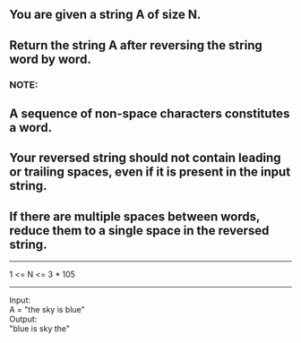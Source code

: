 ## You are given a string A of size N.

## Return the string A after reversing the string word by word.

### NOTE:

## A sequence of non-space characters constitutes a word.

## Your reversed string should not contain leading or trailing spaces, even if it is present in the input string.

## If there are multiple spaces between words, reduce them to a single space in the reversed string.

<hr>
1 <= N <= 3 * 105
<hr>
Input:<br>
A = "the sky is blue"<br>
Output: <br>
 "blue is sky the"
